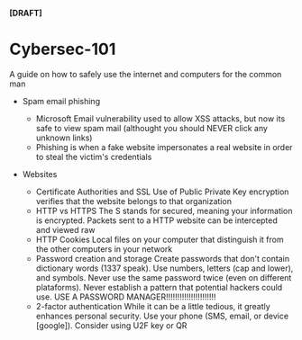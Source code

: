 **[DRAFT]**

# Cybersec-101
A guide on how to safely use the internet and computers for the common man

- Spam email phishing
  - Microsoft Email vulnerability used to allow XSS attacks, but now its safe to view spam mail (althought you should NEVER click any unknown links)
  - Phishing is when a fake website impersonates a real website in order to steal the victim's credentials 
  
- Websites
  - Certificate Authorities and SSL
  Use of Public Private Key encryption verifies that the website belongs to that organization 
  - HTTP vs HTTPS
  The S stands for secured, meaning your information is encrypted. Packets sent to a HTTP website can be intercepted and viewed raw
  - HTTP Cookies
  Local files on your computer that distinguish it from the other computers in your network
  - Password creation and storage
  Create passwords that don't contain dictionary words (1337 speak). Use numbers, letters (cap and lower), and symbols. Never use the same password twice (even on different plataforms). Never establish a pattern that potential hackers could use. 
  USE A PASSWORD MANAGER!!!!!!!!!!!!!!!!!!!!!!
  - 2-factor authentication
  While it can be a little tedious, it greatly enhances personal security. Use your phone (SMS, email, or device [google]). Consider using U2F key or QR

